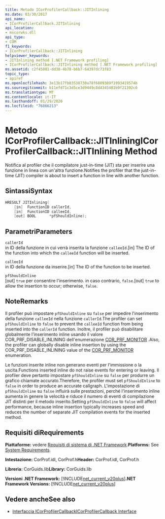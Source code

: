 ```yaml
---
title: Metodo ICorProfilerCallback::JITInlining
ms.date: 03/30/2017
api_name:
- ICorProfilerCallback.JITInlining
api_location:
- mscorwks.dll
api_type:
- COM
f1_keywords:
- ICorProfilerCallback::JITInlining
helpviewer_keywords:
- JITInlining method [.NET Framework profiling]
- ICorProfilerCallback::JITInlining method [.NET Framework profiling]
ms.assetid: c2f45801-dd38-4b78-b6b7-64397dc73f83
topic_type:
- apiref
ms.openlocfilehash: 3e13b17fb03530730a78f6889309f1993419574b
ms.sourcegitcommit: b11efd71c3d5ce3d9449c8d4345481b9f21392c6
ms.translationtype: MT
ms.contentlocale: it-IT
ms.lasthandoff: 01/29/2020
ms.locfileid: "76866213"
---
```

# <a name="icorprofilercallbackjitinlining-method"></a><span data-ttu-id="227b4-102">Metodo ICorProfilerCallback::JITInlining</span><span class="sxs-lookup"><span data-stu-id="227b4-102">ICorProfilerCallback::JITInlining Method</span></span>
<span data-ttu-id="227b4-103">Notifica al profiler che il compilatore just-in-time (JIT) sta per inserire una funzione in linea con un'altra funzione.</span><span class="sxs-lookup"><span data-stu-id="227b4-103">Notifies the profiler that the just-in-time (JIT) compiler is about to insert a function in line with another function.</span></span>  
  
## <a name="syntax"></a><span data-ttu-id="227b4-104">Sintassi</span><span class="sxs-lookup"><span data-stu-id="227b4-104">Syntax</span></span>  
  
```cpp  
HRESULT JITInlining(  
    [in]  FunctionID callerId,  
    [in]  FunctionID calleeId,  
    [out] BOOL      *pfShouldInline);  
```  
  
## <a name="parameters"></a><span data-ttu-id="227b4-105">Parametri</span><span class="sxs-lookup"><span data-stu-id="227b4-105">Parameters</span></span>  
 `callerId`  
 <span data-ttu-id="227b4-106">in ID della funzione in cui verrà inserita la funzione `calleeId`.</span><span class="sxs-lookup"><span data-stu-id="227b4-106">[in] The ID of the function into which the `calleeId` function will be inserted.</span></span>  
  
 `calleeId`  
 <span data-ttu-id="227b4-107">in ID della funzione da inserire.</span><span class="sxs-lookup"><span data-stu-id="227b4-107">[in] The ID of the function to be inserted.</span></span>  
  
 `pfShouldInline`  
 <span data-ttu-id="227b4-108">[out] `true` per consentire l'inserimento. in caso contrario, `false`.</span><span class="sxs-lookup"><span data-stu-id="227b4-108">[out] `true` to allow the insertion to occur; otherwise, `false`.</span></span>  
  
## <a name="remarks"></a><span data-ttu-id="227b4-109">Note</span><span class="sxs-lookup"><span data-stu-id="227b4-109">Remarks</span></span>  
 <span data-ttu-id="227b4-110">Il profiler può impostare `pfShouldInline` su `false` per impedire l'inserimento della funzione `calleeId` nella funzione `callerId`.</span><span class="sxs-lookup"><span data-stu-id="227b4-110">The profiler can set `pfShouldInline` to `false` to prevent the `calleeId` function from being inserted into the `callerId` function.</span></span> <span data-ttu-id="227b4-111">Inoltre, il profiler può disabilitare globalmente l'inserimento inline usando il valore COR_PRF_DISABLE_INLINING dell'enumerazione [COR_PRF_MONITOR](cor-prf-monitor-enumeration.md) .</span><span class="sxs-lookup"><span data-stu-id="227b4-111">Also, the profiler can globally disable inline insertion by using the COR_PRF_DISABLE_INLINING value of the [COR_PRF_MONITOR](cor-prf-monitor-enumeration.md) enumeration.</span></span>  
  
 <span data-ttu-id="227b4-112">Le funzioni inserite inline non generano eventi per l'immissione o la uscita.</span><span class="sxs-lookup"><span data-stu-id="227b4-112">Functions inserted inline do not raise events for entering or leaving.</span></span> <span data-ttu-id="227b4-113">Il profiler deve pertanto impostare `pfShouldInline` su `false` per produrre un grafico chiamate accurato.</span><span class="sxs-lookup"><span data-stu-id="227b4-113">Therefore, the profiler must set `pfShouldInline` to `false` in order to produce an accurate callgraph.</span></span> <span data-ttu-id="227b4-114">L'impostazione di `pfShouldInline` su `false` influirà sulle prestazioni, perché l'inserimento inline aumenta in genere la velocità e riduce il numero di eventi di compilazione JIT distinti per il metodo inserito.</span><span class="sxs-lookup"><span data-stu-id="227b4-114">Setting `pfShouldInline` to `false` will affect performance, because inline insertion typically increases speed and reduces the number of separate JIT compilation events for the inserted method.</span></span>  
  
## <a name="requirements"></a><span data-ttu-id="227b4-115">Requisiti di</span><span class="sxs-lookup"><span data-stu-id="227b4-115">Requirements</span></span>  
 <span data-ttu-id="227b4-116">**Piattaforme:** vedere [Requisiti di sistema di .NET Framework](../../../../docs/framework/get-started/system-requirements.md).</span><span class="sxs-lookup"><span data-stu-id="227b4-116">**Platforms:** See [System Requirements](../../../../docs/framework/get-started/system-requirements.md).</span></span>  
  
 <span data-ttu-id="227b4-117">**Intestazione:** CorProf.idl, CorProf.h</span><span class="sxs-lookup"><span data-stu-id="227b4-117">**Header:** CorProf.idl, CorProf.h</span></span>  
  
 <span data-ttu-id="227b4-118">**Libreria:** CorGuids.lib</span><span class="sxs-lookup"><span data-stu-id="227b4-118">**Library:** CorGuids.lib</span></span>  
  
 <span data-ttu-id="227b4-119">**Versioni .NET Framework:** [!INCLUDE[net_current_v20plus](../../../../includes/net-current-v20plus-md.md)]</span><span class="sxs-lookup"><span data-stu-id="227b4-119">**.NET Framework Versions:** [!INCLUDE[net_current_v20plus](../../../../includes/net-current-v20plus-md.md)]</span></span>  
  
## <a name="see-also"></a><span data-ttu-id="227b4-120">Vedere anche</span><span class="sxs-lookup"><span data-stu-id="227b4-120">See also</span></span>

- [<span data-ttu-id="227b4-121">Interfaccia ICorProfilerCallback</span><span class="sxs-lookup"><span data-stu-id="227b4-121">ICorProfilerCallback Interface</span></span>](icorprofilercallback-interface.md)
